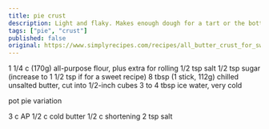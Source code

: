 ```yaml
---
title: pie crust
description: Light and flaky. Makes enough dough for a tart or the bottom crust of a pie.
tags: ["pie", "crust"]
published: false
original: https://www.simplyrecipes.com/recipes/all_butter_crust_for_sweet_and_savory_pies_pate_brisee/
---
```


1 1/4 c (170g) all-purpose flour, plus extra for rolling
1/2 tsp salt
1/2 tsp sugar (increase to 1 1/2 tsp if for a sweet recipe)
8 tbsp (1 stick, 112g) chilled unsalted butter, cut into 1/2-inch cubes
3 to 4 tbsp ice water, very cold

pot pie variation

3 c AP
1/2 c cold butter
1/2 c shortening
2 tsp salt
